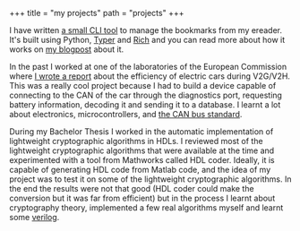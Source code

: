 +++
title = "my projects"
path = "projects"
+++

I have written [a small CLI tool](https://github.com/videbar/kobo-highlights) to
manage the bookmarks from my ereader. It's built using Python, [Typer](
https://typer.tiangolo.com/) and [Rich](
https://rich.readthedocs.io/en/stable/introduction.html) and you can read more about
how it works on [my blogpost](
@/blog/buiding_a_python_cli_application_to_manage_my_bookmarks.md) about it.

In the past I worked at one of the laboratories of the European Commission where
[I wrote a report](https://doi.org/10.2760/997207) about the efficiency of electric
cars during V2G/V2H. This was a really cool project because I had to build a device
capable of connecting to the CAN of the car through the diagnostics port, requesting
battery information, decoding it and sending it to a database. I learnt a lot
about electronics, microcontrollers, and [the CAN bus standard](
https://en.wikipedia.org/wiki/CAN_bus).

During my Bachelor Thesis I worked in the automatic implementation of lightweight
cryptographic algorithms in HDLs. I reviewed most of the lightweight cryptographic
algorithms that were available at the time and experimented with a tool from Mathworks
called HDL coder. Ideally, it is capable of generating HDL code from Matlab code, and
the idea of my project was to test it on some of the lightweight cryptographic
algorithms. In the end the results were not that good (HDL coder could make the
conversion but it was far from efficient) but in the process I learnt about
cryptography theory, implemented a few real algorithms myself and learnt some
[verilog](https://es.wikipedia.org/wiki/Verilog).
